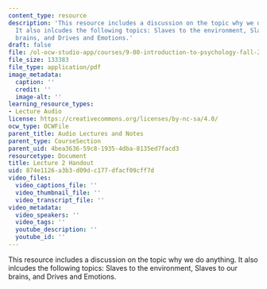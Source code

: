 ```yaml
---
content_type: resource
description: 'This resource includes a discussion on the topic why we do anything.
  It also inlcudes the following topics: Slaves to the environment, Slaves to our
  brains, and Drives and Emotions.'
draft: false
file: /ol-ocw-studio-app/courses/9-00-introduction-to-psychology-fall-2004/874e1126a3b3d09dc177dfacf09cff7d_h02.pdf
file_size: 133383
file_type: application/pdf
image_metadata:
  caption: ''
  credit: ''
  image-alt: ''
learning_resource_types:
- Lecture Audio
license: https://creativecommons.org/licenses/by-nc-sa/4.0/
ocw_type: OCWFile
parent_title: Audio Lectures and Notes
parent_type: CourseSection
parent_uid: 4bea3636-59c8-1935-4dba-8135ed7facd3
resourcetype: Document
title: Lecture 2 Handout
uid: 874e1126-a3b3-d09d-c177-dfacf09cff7d
video_files:
  video_captions_file: ''
  video_thumbnail_file: ''
  video_transcript_file: ''
video_metadata:
  video_speakers: ''
  video_tags: ''
  youtube_description: ''
  youtube_id: ''
---
```

This resource includes a discussion on the topic why we do anything. It also inlcudes the following topics: Slaves to the environment, Slaves to our brains, and Drives and Emotions.